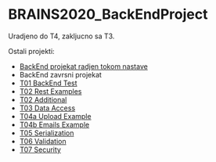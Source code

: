 # BRAINS2020_BackEndProject

Uradjeno do T4, zakljucno sa T3.

Ostali projekti:
- [BackEnd projekat radjen tokom nastave](https://github.com/NikolaVetnic/BRAINS2020_BackEndProject)
- BackEnd zavrsni projekat 
- [T01 BackEnd Test](https://github.com/NikolaVetnic/BRAINS2020_BackEnd_T01)
- [T02 Rest Examples](https://github.com/NikolaVetnic/BRAINS2020_BackEnd_T02)
- [T02 Additional](https://github.com/NikolaVetnic/BRAINS2020_BackEnd_T02_Additional)
- [T03 Data Access](https://github.com/NikolaVetnic/BRAINS2020_BackEnd_T03)
- [T04a Upload Example](https://github.com/NikolaVetnic/BRAINS2020_BackEnd_T04a)
- [T04b Emails Example](https://github.com/NikolaVetnic/BRAINS2020_BackEnd_T04b)
- [T05 Serialization](https://github.com/NikolaVetnic/BRAINS2020_BackEnd_T05)
- [T06 Validation](https://github.com/NikolaVetnic/BRAINS2020_Validation_T06)
- [T07 Security](https://github.com/NikolaVetnic/BRAINS2020_Security_T07)